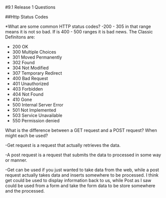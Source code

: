 #9.1 Release 1 Questions

##Http Status Codes

*What are some common HTTP status codes?
-200 - 305 in that range means it is not so bad.  If is 400 - 500 ranges it is bad news.  The Classic Definitons are:

* 200 OK
* 300 Multiple Choices
* 301 Moved Permanently
* 302 Found
* 304 Not Modified
* 307 Temporary Redirect
* 400 Bad Request
* 401 Unauthorized
* 403 Forbidden
* 404 Not Found
* 410 Gone
* 500 Internal Server Error
* 501 Not Implemented
* 503 Service Unavailable
* 550 Permission denied

What is the difference between a GET request and a POST request? When might each be used?

-Get request is a request that actually retrieves the data.

-A post request is a request that submits the data to processed in some way or manner.

-Get can be used if you just wanted to take data from the web, while a post request actually takes data and inserts somewhere to be processed.  I think get could be used to display information back to us, while Post as I saw could be used from a form and take the form data to be store somewhere and the processed.
